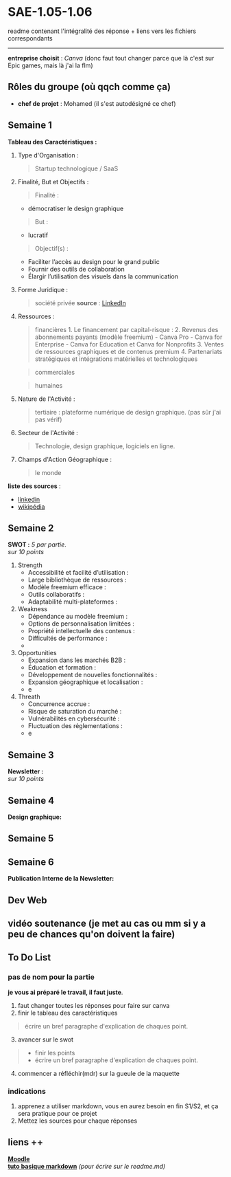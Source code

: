 # SAE-1.05-1.06
readme contenant l'intégralité des réponse + liens vers les fichiers correspondants

---

**entreprise choisit** : _Canva_ (donc faut tout changer parce que là c'est sur Epic games, mais là j'ai la flm)
## Rôles du groupe (où qqch comme ça)
- **chef de projet** : Mohamed (il s'est autodésigné ce chef)

## Semaine 1
**Tableau des Caractéristiques :**
1. Type d'Organisation :
   > Startup technologique / SaaS
     
3. Finalité, But et Objectifs :
   > Finalité :
      - démocratiser le design graphique
   > But :
      - lucratif
   > Objectif(s) :
      - Faciliter l’accès au design pour le grand public
      - Fournir des outils de collaboration
      - Élargir l’utilisation des visuels dans la communication
5. Forme Juridique :
   > société privée
     **source** : [LinkedIn](https://www.linkedin.com/company/canva?originalSubdomain=au)  
7. Ressources :
   > financières 
       1. Le financement par capital-risque :
       2. Revenus des abonnements payants (modèle freemium)
          - Canva Pro
          - Canva for Enterprise
          - Canva for Education et Canva for Nonprofits
       3. Ventes de ressources graphiques et de contenus premium
       4. Partenariats stratégiques et intégrations
   > matérielles et technologiques 
     
   > commerciales
     
   > humaines
     
5. Nature de l'Activité :
   > tertiaire : 
plateforme numérique de design graphique. (pas sûr j'ai pas vérif) 
6. Secteur de l'Activité :
   > Technologie, design graphique, logiciels en ligne.
7. Champs d'Action Géographique :
   > le monde

**liste des sources** :  
- [linkedin](https://fr.linkedin.com/company/epic-games)
- [wikipédia](https://fr.m.wikipedia.org/wiki/Epic_Games)

## Semaine 2
**SWOT :**
*_5 par partie_*.  
*_sur 10 points_*
1. Strength
   - Accessibilité et facilité d’utilisation :
   - Large bibliothèque de ressources :
   - Modèle freemium efficace :
   - Outils collaboratifs :
   - Adaptabilité multi-plateformes :
3. Weakness
   - Dépendance au modèle freemium :
   - Options de personnalisation limitées :
   - Propriété intellectuelle des contenus :
   - Difficultés de performance :
   - 
5. Opportunities
   - Expansion dans les marchés B2B :
   - Éducation et formation :
   - Développement de nouvelles fonctionnalités :
   - Expansion géographique et localisation :
   - e
7. Threath
   - Concurrence accrue :
   - Risque de saturation du marché :
   - Vulnérabilités en cybersécurité :
   - Fluctuation des réglementations :
   - e

## Semaine 3
**Newsletter :**  
*_sur 10 points_*

## Semaine 4
**Design graphique:**  

## Semaine 5

## Semaine 6
**Publication Interne de la Newsletter:**

## Dev Web

## vidéo soutenance (je met au cas ou mm si y a peu de chances qu'on doivent la faire)

## To Do List
### pas de nom pour la partie
**je vous ai préparé le travail, il faut juste**.  
1. faut changer toutes les réponses pour faire sur canva
2. finir le tableau des caractéristiques 
  > écrire un bref paragraphe d'explication de chaques point.
3. avancer sur le swot
  > - finir les points 
  > - écrire un bref paragraphe d'explication de chaques point.
4. commencer a réfléchir(mdr) sur la gueule de la maquette 

### indications
1. apprenez a utiliser markdown, vous en aurez besoin en fin S1/S2, et ça sera pratique pour ce projet 
2. Mettez les sources pour chaque réponses

## liens ++
    
[**Moodle**](https://moodle.univ-lille.fr/course/view.php?id=30388&sectionid=262716)  
[**tuto basique markdown**](https://www.markdownguide.org/) _(pour écrire sur le readme.md)_  
